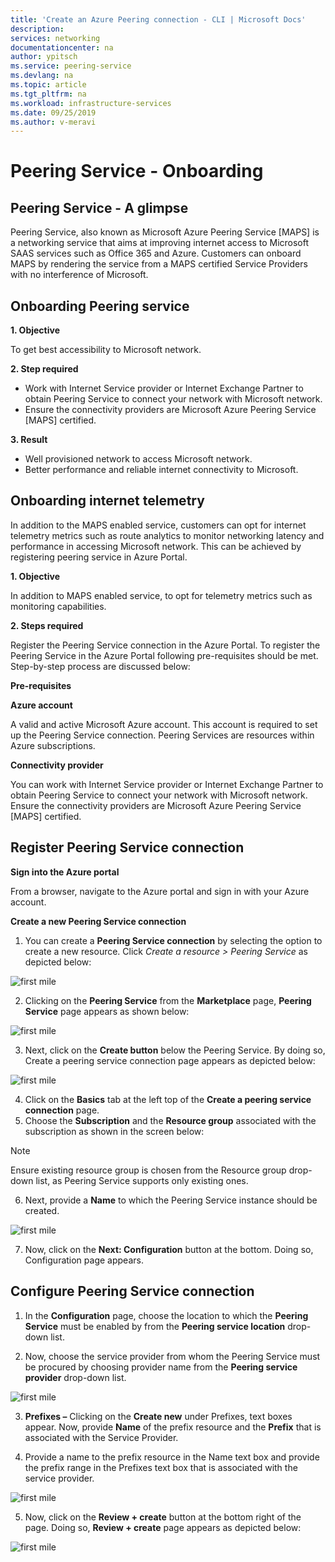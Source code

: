 ```yaml
---
title: 'Create an Azure Peering connection - CLI | Microsoft Docs'
description: 
services: networking
documentationcenter: na
author: ypitsch
ms.service: peering-service
ms.devlang: na
ms.topic: article
ms.tgt_pltfrm: na
ms.workload: infrastructure-services
ms.date: 09/25/2019
ms.author: v-meravi
---
```

# Peering Service - Onboarding
## Peering Service - A glimpse

Peering Service, also known as Microsoft Azure Peering Service [MAPS] is a networking service that aims at improving internet access to Microsoft SAAS services such as Office 365 and Azure. Customers can onboard MAPS by rendering the service from a MAPS certified Service Providers with no interference of Microsoft. 

## Onboarding Peering service
**1. Objective**

To get best accessibility to Microsoft network.

**2. Step required**

- Work with Internet Service provider or Internet Exchange Partner to obtain Peering Service to connect your network with Microsoft network.
- Ensure the connectivity providers are Microsoft Azure Peering Service [MAPS] certified.

**3. Result**

- Well provisioned network to access Microsoft network.
- Better performance and reliable internet connectivity to Microsoft.

## Onboarding internet telemetry 

In addition to the MAPS enabled service, customers can opt for internet telemetry metrics such as route analytics to monitor networking latency and performance in accessing Microsoft network. This can be achieved by registering peering service in Azure Portal.

**1. Objective**

In addition to MAPS enabled service, to opt for telemetry metrics such as monitoring capabilities.

**2. Steps required**

Register the Peering Service connection in the Azure Portal. To register the Peering Service in the Azure Portal following pre-requisites should be met.
Step-by-step process are discussed below:

**Pre-requisites**

**Azure account**

A valid and active Microsoft Azure account. This account is required to set up the Peering Service connection. Peering Services are resources within Azure subscriptions. 

**Connectivity provider**

You can work with Internet Service provider or Internet Exchange Partner to obtain Peering Service to connect your network with Microsoft network.
Ensure the connectivity providers are Microsoft Azure Peering Service [MAPS] certified.

## Register Peering Service connection

**Sign into the Azure portal**

From a browser, navigate to the Azure portal and sign in with your Azure account.

**Create a new Peering Service connection**

1. You can create a **Peering Service connection** by selecting the option to create a new resource. Click *Create a resource > Peering Service* as depicted below:

![first mile ](./media/peering-service-onboarding/peering-service-click-peering.png)
 
2.	Clicking on the **Peering Service**  from the **Marketplace**  page, **Peering Service**  page appears as shown below:

![first mile ](./media/peering-service-onboarding/peering-service-icon.png)

3.	Next, click on the **Create button**  below the Peering Service. By doing so, Create a peering service connection page appears as depicted below:

![first mile ](./media/peering-service-onboarding/peering-service-basic.png)
 
4.	Click on the **Basics**  tab at the left top of the **Create a peering service connection**  page.
5.	Choose the **Subscription**  and the **Resource group** associated with the subscription as shown in the screen below:

> [!Note]
> Ensure existing resource group is chosen from the Resource group drop-down list, as Peering Service supports only existing ones.
>

6.	Next, provide a **Name** to which the Peering Service instance should be created.

![first mile ](./media/peering-service-onboarding/peering-service-basic.png)
 
7.	Now, click on the **Next: Configuration**  button at the bottom. Doing so, Configuration page appears.

## Configure Peering Service connection

1.	In the **Configuration**  page, choose the location to which the **Peering Service** must be enabled by from the **Peering service location** drop-down list.

2.	Now, choose the service provider from whom the Peering Service must be procured by choosing provider name from the **Peering service provider**  drop-down list.

![first mile ](./media/peering-service-onboarding/peering-service-configuration.png)
 
3.	**Prefixes –** 
Clicking on the **Create new**  under Prefixes, text boxes appear. Now, provide **Name** of the prefix resource and the **Prefix** that is associated with the Service Provider.

4.	Provide a name to the prefix resource in the Name text box and provide the prefix range in the Prefixes text box that is associated with the service provider.

![first mile ](./media/peering-service-onboarding/peering-service-prefixes.png)
 
5.	Now, click on the **Review + create** button at the bottom right of the page. Doing so, **Review + create**  page appears as depicted below:


![first mile ](./media/peering-service-onboarding/peering-service-review-create.png)
